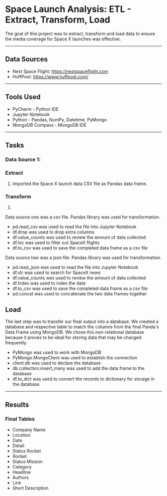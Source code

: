 # Space Launch Analysis: ETL - Extract, Transform, Load
The goal of this project was to extract, transform and load data to ensure the media coverage for Space X launches was effective.  

---
## Data Sources
* Next Space Flight:  https://nextspaceflight.com
* HuffPost:  https://www.huffpost.com/

---
## Tools Used
* PyCharm - Python IDE
* Jupyter Notebook
* Python - Pandas, NumPy, Datetime, PyMongo
* MongoDB Compass - MongoDB IDE

---
## Tasks
### Data Source 1:
### Extract
1.  Imported the Space X launch data CSV file as Pandas data frame.

### Transform
1.  

Data source one was a csv file.  Pandas library was used for transformation.
* pd.read_csv was used to read the file into Jupyter Notebook
* df.drop was used to drop extra columns
* df.value_counts was used to review the amount of data collected
* df.loc was used to filter out SpaceX flights
* df.to_csv was used to save the completed data frame as a csv file


Data source two was a json file.  Pandas library was used for transformation.
* pd.read_json was used to read the file into Jupyter Notebook
* df.str was used to search for SpaceX news
* df.value_counts was used to review the amount of data collected
* df.Index was used to index the data
* df.to_csv was used to save the completed data frame as a csv file
* pd.concat was used to concatenate the two data frames together


## Load
The last step was to transfer our final output into a database. We created a database and respective table to match the columns from the final Panda's Data Frame using MongoDB.  We chose this non-relational database because it proves to be ideal for storing data that may be changed frequently. 
* PyMongo was used to work with MongoDB
* PyMongo.MongoClient was used to establish the connection
* client.db was used to declare the database
* db.collection.insert_many was used to add the data frame to the database
* df.to_dict was used to convert the records to dictionary for storage in the database

---
## Results

### Final Tables
* Company Name
* Location
* Date
* Detail
* Status Rocket
* Rocket
* Status Mission
* Category
* Headline
* Authors
* Link
* Short Description


